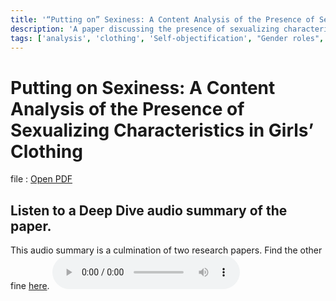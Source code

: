 ```yaml
---
title: '“Putting on” Sexiness: A Content Analysis of the Presence of Sexualizing Characteristics in Girls’ Clothing'
description: 'A paper discussing the presence of sexualizing characteristics in girls clothing'
tags: ['analysis', 'clothing', 'Self-objectification', "Gender roles", "Femininity", "Sex object", "Content analysis"]
---
```


# Putting on Sexiness: A Content Analysis of the Presence of Sexualizing Characteristics in Girls’ Clothing

file : <a href="research-papers/Putting-on-Sexiness-A-Content-Analysis-of-the-Presence.pdf" target="_blank" rel="noopener noreferrer">Open PDF</a>

## Listen to a Deep Dive audio summary of the paper.

This audio summary is a culmination of two research papers. Find the other fine <a href="objectification-theory">here</a>.
<audio controls src="https://github.com/SumirSeth/knowledge-base/raw/refs/heads/main/assets/DeepDive-Objectification.mp3"></audio>
